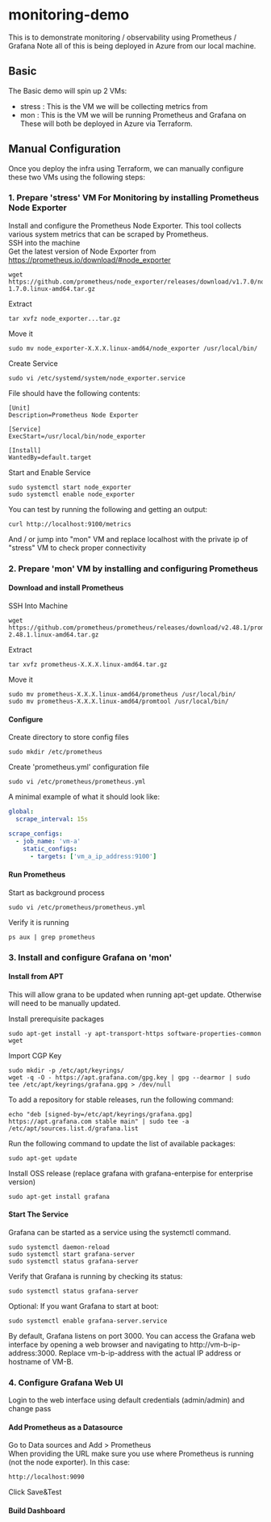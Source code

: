 # monitoring-demo

This is to demonstrate monitoring / observability using Prometheus / Grafana 
Note all of this is being deployed in Azure from our local machine.

## Basic 

The Basic demo will spin up 2 VMs:
- stress : This is the VM we will be collecting metrics from
- mon : This is the VM we will be running Prometheus and Grafana on 
These will both be deployed in Azure via Terraform. 

## Manual Configuration 

Once you deploy the infra using Terraform, we can manually configure these two VMs using the following steps: 

### 1. Prepare 'stress' VM For Monitoring by installing Prometheus Node Exporter
Install and configure the Prometheus Node Exporter. This tool collects various system metrics that can be scraped by Prometheus. <br>
SSH into the machine <br>
Get the latest version of Node Exporter from https://prometheus.io/download/#node_exporter 

```
wget https://github.com/prometheus/node_exporter/releases/download/v1.7.0/node_exporter-1.7.0.linux-amd64.tar.gz
```

Extract 

```
tar xvfz node_exporter...tar.gz
```
Move it

```
sudo mv node_exporter-X.X.X.linux-amd64/node_exporter /usr/local/bin/
```

Create Service

```
sudo vi /etc/systemd/system/node_exporter.service
```

File should have the following contents:

```
[Unit]
Description=Prometheus Node Exporter

[Service]
ExecStart=/usr/local/bin/node_exporter

[Install]
WantedBy=default.target
```

Start and Enable Service

```
sudo systemctl start node_exporter
sudo systemctl enable node_exporter
```

You can test by running the following and getting an output: 

```
curl http://localhost:9100/metrics 
```

And / or jump into "mon" VM and replace localhost with the private ip of "stress" VM to check proper connectivity

### 2. Prepare 'mon' VM by installing and configuring Prometheus

#### Download and install Prometheus 
SSH Into Machine

```
wget https://github.com/prometheus/prometheus/releases/download/v2.48.1/prometheus-2.48.1.linux-amd64.tar.gz
```

Extract 

```
tar xvfz prometheus-X.X.X.linux-amd64.tar.gz
```

Move it

```
sudo mv prometheus-X.X.X.linux-amd64/prometheus /usr/local/bin/
sudo mv prometheus-X.X.X.linux-amd64/promtool /usr/local/bin/
```

#### Configure

Create directory to store config files 


```
sudo mkdir /etc/prometheus
```


Create 'prometheus.yml' configuration file 


```
sudo vi /etc/prometheus/prometheus.yml
```


A minimal example of what it should look like: 


```yml
global:
  scrape_interval: 15s

scrape_configs:
  - job_name: 'vm-a'
    static_configs:
      - targets: ['vm_a_ip_address:9100']
```

#### Run Prometheus 

Start as background process


```
sudo vi /etc/prometheus/prometheus.yml
```


Verify it is running 


```
ps aux | grep prometheus
```

### 3. Install and configure Grafana on 'mon'

#### Install from APT
This will allow grana to be updated when running apt-get update. Otherwise will need to be manually updated. 

Install prerequisite packages

```
sudo apt-get install -y apt-transport-https software-properties-common wget
```

Import CGP Key

```
sudo mkdir -p /etc/apt/keyrings/
wget -q -O - https://apt.grafana.com/gpg.key | gpg --dearmor | sudo tee /etc/apt/keyrings/grafana.gpg > /dev/null
```

To add a repository for stable releases, run the following command:

```
echo "deb [signed-by=/etc/apt/keyrings/grafana.gpg] https://apt.grafana.com stable main" | sudo tee -a /etc/apt/sources.list.d/grafana.list
```

Run the following command to update the list of available packages:

```
sudo apt-get update
```

Install OSS release (replace grafana with grafana-enterpise for enterprise version)

```
sudo apt-get install grafana
```


#### Start The Service

Grafana can be started as a service using the systemctl command.

```
sudo systemctl daemon-reload
sudo systemctl start grafana-server
sudo systemctl status grafana-server
```

Verify that Grafana is running by checking its status:

```
sudo systemctl status grafana-server
```

Optional: If you want Grafana to start at boot: 

```
sudo systemctl enable grafana-server.service
```

By default, Grafana listens on port 3000. You can access the Grafana web interface by opening a web browser and navigating to http://vm-b-ip-address:3000. Replace vm-b-ip-address with the actual IP address or hostname of VM-B.

### 4. Configure Grafana Web UI 

Login to the web interface using default credentials (admin/admin) and change pass

#### Add Prometheus as a Datasource

Go to Data sources and Add > Prometheus <br>
When providing the URL make sure you use where Prometheus is running (not the node exporter). In this case: 

```
http://localhost:9090
```

Click Save&Test

#### Build Dashboard 